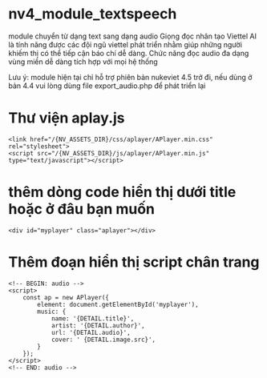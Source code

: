 # nv4_module_textspeech
module chuyển từ dạng text sang dạng audio
Giọng đọc nhân tạo Viettel AI là tính năng được các đội ngũ viettel phát triển nhằm giúp những người khiếm thị có thể tiếp cận báo chí dễ dàng. Chức năng đọc audio đa dạng vùng miền dễ dàng tích hợp với mọi hệ thống

Lưu ý: module hiện tại chỉ hỗ trợ phiên bản nukeviet 4.5 trở đi, nếu dùng ở bản 4.4 vui lòng dùng file export_audio.php để phát triển lại

# Thư viện aplay.js
	<link href="/{NV_ASSETS_DIR}/css/aplayer/APlayer.min.css" rel="stylesheet">
	<script src="/{NV_ASSETS_DIR}/js/aplayer/APlayer.min.js" type="text/javascript"></script>
# thêm dòng code hiển thị dưới title hoặc ở đâu bạn muốn
	<div id="myplayer" class="aplayer"></div>

# Thêm đoạn hiển thị script chân trang
	<!-- BEGIN: audio -->
	<script>
		const ap = new APlayer({
			element: document.getElementById('myplayer'),
			music: {
				name: '{DETAIL.title}',
				artist: '{DETAIL.author}',
				url: '{DETAIL.audio}',
				cover: ' {DETAIL.image.src}',
			}
		});
	</script>
	<!-- END: audio -->
